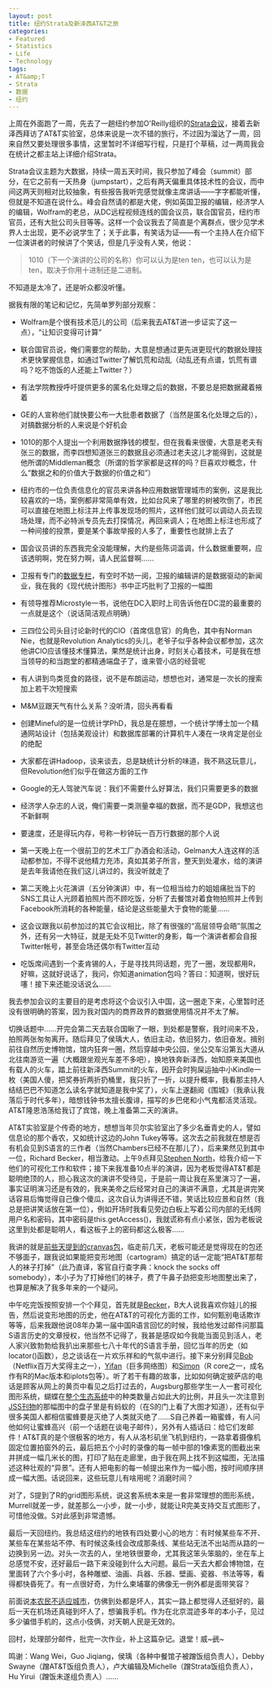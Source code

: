```yaml
---
layout: post
title: 纽约Strata及新泽西AT&T之旅
categories:
- Featured
- Statistics
- Life
- Technology
tags:
- AT&amp;T
- Strata
- 数据
- 纽约
---
```


上周在外面跑了一周，先去了一趟纽约参加O'Reilly组织的[Strata会议](http://strataconf.com/summit2011)，接着去新泽西拜访了AT&T实验室，总体来说是一次不错的旅行，不过因为溜达了一周，回来自然又要处理很多事情，这里暂时不详细写行程，只是打个草稿，过一两周我会在统计之都主站上详细介绍Strata。

Strata会议主题为大数据，持续一周五天时间，我只参加了峰会（summit）部分，在它之前有一天热身（jumpstart），之后有两天偏重具体技术性的会议，而中间这两天则相对比较抽象，有些报告我听完感觉就像主席讲话——字字都能听懂，但就是不知道在说什么。峰会自然请的都是大佬，例如英国卫报的编辑，经济学人的编辑，Wolfram的老总，从DC远程视频连线的国会议员，联合国官员，纽约市官员，还有大批公司头目等等。这样一个会议我去了简直是个离群点，很少见学术界人士出现，更不必说学生了；关于此事，有笑话为证——有一个主持人在介绍下一位演讲者的时候讲了个笑话，但是几乎没有人笑，他说：


> 1010（下一个演讲的公司的名称）你可以认为是ten ten，也可以认为是ten，取决于你用十进制还是二进制。


不知道是太冷了，还是听众都没听懂。

据我有限的笔记和记忆，先简单罗列部分观察：



	
  * Wolfram是个很有技术范儿的公司（后来我去AT&T进一步证实了这一点），“让知识变得可计算”

	
  * 联合国官员说，俺们需要您的帮助，大意是想通过更先进更现代的数据处理技术更快掌握信息，如通过Twitter了解饥荒和动乱（动乱还有点谱，饥荒有谱吗？吃不饱饭的人还能上Twitter？）

	
  * 有法学院教授呼吁提供更多的匿名化处理之后的数据，不要总是把数据藏着掖着

	
  * GE的人宣称他们就快要公布一大批患者数据了（当然是匿名化处理之后的），对搞数据分析的人来说是个好机会

	
  * 1010的那个人提出一个利用数据挣钱的模型，但在我看来很傻，大意是老夫有张三的数据，而李四想知道张三的数据且必须通过老夫这儿才能得到，这就是他所谓的Middleman概念（所谓的哲学家都是这样的吗？巨喜欢炒概念，什么“数据之和的价值大于数据的价值之和”）

	
  * 纽约市的一位负责信息化的官员来讲各种应用数据管理城市的案例，这是我比较喜欢的一场，案例都非常简单有效，比如台风来了哪里的树被吹倒了，市民可以直接在地图上标注并上传事发现场的照片，这样他们就可以调动人员去现场处理，而不必特派专员先去打探情况，再回来调人；在地图上标注也形成了一种间接的投票，要是某个事故举报的人多了，重要性也就排上去了

	
  * 国会议员讲的东西我完全没能理解，大约是些陈词滥调，什么数据重要啊，应该透明啊，党在努力啊，请人民监督啊……

	
  * 卫报有专门的[数据专栏](http://www.guardian.co.uk/data)，有空时不妨一阅，卫报的编辑讲的是数据驱动的新闻业，我在我的《现代统计图形》书中正巧批判了卫报的一幅图

	
  * 有领导推荐Microstyle一书，说他在DC入职时上司告诉他在DC混的最重要的一点就是这个（说话简洁观点明确）

	
  * 三四位公司头目讨论新时代的CIO（首席信息官）的角色，其中有Norman Nie，也就是Revolution Analytics的头儿，老爷子似乎各种会议都参加，这次他讲CIO应该懂技术懂算法，果然是统计出身，时刻关心着技术，可是我在想当领导的和当跑堂的都精通端盘子了，谁来管小店的经营呢

	
  * 有人讲到鸟类觅食的路径，说不是布朗运动，想想也对，通常是一次长的搜索加上若干次短搜索

	
  * M&M豆跟天气有什么关系？没听清，回头再看看

	
  * 创建Mineful的是一位统计学PhD，我总是在臆想，一个统计学博士加一个精通网站设计（包括美观设计）和数据库部署的计算机牛人凑在一块肯定是创业的绝配

	
  * 大家都在讲Hadoop，谈来谈去，总是缺统计分析的味道，我不熟这玩意儿，但Revolution他们似乎在做这方面的工作

	
  * Google的无人驾驶汽车说：我们不需要什么好算法，我们只需要更多的数据

	
  * 经济学人杂志的人说，俺们需要一类测量幸福的数据，而不是GDP，我想这也不新鲜啊

	
  * 要速度，还是得玩内存，号称一秒钟玩一百万行数据的那个人说

	
  * 第一天晚上在一个很前卫的艺术工厂办酒会和活动，Gelman大人连这样的活动都参加，不得不说他精力充沛，真如其弟子所言，整天到处灌水，给的演讲是去年我请他在我们这儿讲过的，我没听就走了

	
  * 第二天晚上火花演讲（五分钟演讲）中，有一位相当给力的姐姐痛批当下的SNS工具让人光顾着拍照片而不顾吃饭，分析了去餐馆对着食物拍照并上传到Facebook所消耗的各种能量，结论是这些能量大于食物的能量……

	
  * 这会议跟我以前参加过的其它会议相比，除了有很强的“高层领导会晤”氛围之外，还有另一大特征，就是无处不见Twitter的身影，每一个演讲者都会自报Twitter帐号，甚至会场还偶尔有Twitter互动

	
  * 吃饭席间遇到一个麦肯锡的人，于是寻找共同话题，兜了一圈，发现都用R，好嘛，这就好说话了，我问，你知道animation包吗？答曰：知道啊，很好玩噻！接下来还能没话说么……


我去参加会议的主要目的是考虑将这个会议引入中国，这一圈走下来，心里暂时还没有很明确的答案，因为我对国内的商界政界的数据使用情况并不太了解。

切换话题中……开完会第二天去联合国瞅了一眼，到处都是警察，我时间来不及，拍照两张匆匆离开。随后拜见了侯瑀大人，依旧主动，依旧努力，依旧奋发。揖别前往自然历史博物馆，馆内狂奔一圈，然后穿越中央公园，坐公交车沿第五大道从北往南游览一遍（大概跟坐观光车差不多吧），换地铁奔新泽西，始知原来美国也有载人的火车，踏上前往新泽西Summit的火车，因开会时狗屎运抽中小Kindle一枚（美国人傻，把奖券折两折扔桶里，我只折了一折，以提升概率，我看那主持人结结巴巴不知道怎么读名字就知道是我中奖了），火车上遂翻阅《围城》（我承认我落后于时代多年），暗想钱钟书太擅长腹诽，描写的乡巴佬和小气鬼都活灵活现。AT&T隆恩浩荡给我订了宾馆，晚上准备第二天的演讲。

AT&T实验室是个传奇的地方，想想当年贝尔实验室出了多少名垂青史的人，譬如信息论的那个香农，又如统计这边的John Tukey等等。这次去之前我就在想是否有机会见到S语言的三作者（当然Chambers已经不在那儿了），后来果然见到其中一位，Richard Becker，相当激动。上午9点拜见[Stephen North](http://www.research.att.com/people/North_Stephen_C/index.html)，给我介绍一下他们的可视化工作和软件；接下来我准备10点半的演讲，因为老板觉得AT&T都是聪明绝顶的人，担心我这次的演讲不受待见，于是前一周让我在系里演习了一遍，事实证明演习还是有效的，我来美帝之后经常对自己的演讲不满意，尤其是讲完笑话容易后悔觉得自己像个傻瓜，这次自认为讲得还不错，笑话比较应景和自然（我总是把讲笑话放在第一位），例如开场时我看见旁边白板上写着公司内部的无线网用户名和密码，其中密码是this.getAccess()，我就谎称有点小紧张，因为老板说这里到处都是聪明人，看这板子上的密码都这么极客……

我讲的就是[前些天提到的cranvas包](http://yihui.name/cn/2011/09/cranvas-package/)，临走前几天，老板可能还是觉得现在的包还不够面子，跟我说如果能把变形地图（cartogram）搞定的话一定能“把AT&T那帮人的袜子打掉”（此乃直译，客官自行查字典：knock the socks off somebody），本小子为了打掉他们的袜子，费了牛鼻子劲把变形地图整出来了，也算是解决了我多年来的一个疑问。

中午吃完饭按照安排一个个拜见，首先就是[Becker](http://www.research.att.com/people/Becker_Richard_A/index.html)，B大人说我喜欢你娃儿的报告，然后说变形地图的历史，他在AT&T的可视化方面的工作，如何甄别电话欺诈等等，后来我跟他说08年办第一届中国R语言回忆的时候，我给他发过邮件问那篇S语言历史的文章授权，他当然不记得了，我甚是感叹如今我能当面见到活人，老人家兴致勃勃给我扒出来那些七八十年代的S语言手册，回忆当年的历史（如locator()函数），总之谈话在一片欢乐祥和的气氛中进行。接下来分别拜见[Bob](http://www.research.att.com/people/Bell_Robert_M/index.html)（Netflix百万大奖得主之一），[Yifan](http://www.research.att.com/people/Hu_Yifan/index.html)（巨多网络图）和[Simon](http://www.research.att.com/people/Urbanek_Simon/index.html)（R core之一，成名作有R的Mac版本和iplots包等）。听了若干有趣的故事，比如如何确定披萨店的电话是顾客从网上的黄页中看见之后打过去的，Augsburg那些学生一人一套可视化图形系统，蝴蝶在[整个生态系统](http://www2.research.att.com/~yifanhu/TOL/)中的种类数量占如此大的比例，并且头一次注意到[JSS刊物](http://www.jstatsoft.org/)的那幅图中的盘子里是有蚂蚁的（在S的门上看了大图才知道），还有似乎很多美国人都相信蜜蜂要是灭绝了人类就灭绝了……S自己养着一箱蜜蜂，有人问他如何让蜜蜂高兴（前一个话题在谈电子邮件），另外有人插话曰：给它们发邮件！AT&T真的是个很极客的地方，有人从洛杉矶坐飞机到纽约，一路拿着摄像机固定位置拍窗外的云，最后把五个小时的录像的每一帧中部的1像素宽的图截出来并拼成一幅几米长的图，打印了贴在走廊里，由于我在网上找不到这幅图，无法描述这种壮观的“异景”。还有人把电影的每一帧提出来作为一幅小图，按时间顺序拼成一幅大图。话说回来，这些玩意儿有啥用呢？消磨时间？

对了，S提到了R的grid图形系统，说这套系统本来是一套非常理想的图形系统，Murrell就差一步，就差那么一小步，就一小步，就能让R完美支持交互式图形了，可惜他没做。S对此感到非常遗憾。

最后一天回纽约。我总结这纽约的地铁有四处要小心的地方：有时候某些车不开、某些车在某些站不停、有时候这条线会改成那条线、某些站无法不出站而从路的一边换到另一边。对头一次去的人，坐地铁很要命，尤其我这笨头笨脑的，坐在车上总感觉不安，还好最后一路下来没碰到什么大问题。最后一天去大都会博物馆，在里面转了六个多小时，各种雕塑、油画、兵器、乐器、壁画、瓷器、书法等等，看得都快昏死了。有一点很好奇，为什么柬埔寨的佛像无一例外都是面带笑容？

前面说[本农民不适应城市](http://yihui.name/cn/2011/09/new-york/)，仿佛到处都是坏人，其实一路上都觉得人还挺好的，最后一天在机场还真碰到坏人了，想骗我手机。作为在北京混迹多年的本小子，见过多少骗借手机的，这点小伎俩，对天朝人民是无效的。

回村，处理部分邮件，批完一次作业，补上这篇杂记。退堂！威~~~武~~~

鸣谢：Wang Wei，Guo Jiqiang，侯瑀（各种中餐馆子被蹭饭组负责人），Debby Swayne（蹭AT&T饭组负责人），卢大编辑及Michelle（蹭Strata饭组负责人），Hu Yirui（蹭饭未遂组负责人）……
